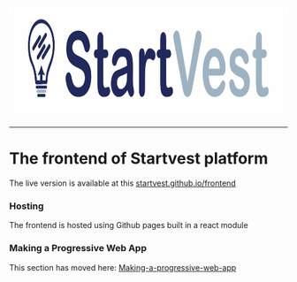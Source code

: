 <p align='center'>
  <img src="https://github.com/Startvest/frontend/blob/main/public/logo-bar.png?raw=true" alt='Startvest logo' height='200' >
</p>
 
 ---
# The frontend of Startvest platform
The live version is available at this [startvest.github.io/frontend](https://startvest.github.io/frontend/#/)

### Hosting

The frontend is hosted using Github pages built in a react module
### Making a Progressive Web App

This section has moved here: [Making-a-progressive-web-app](https://facebook.github.io/create-react-app/docs/making-a-progressive-web-app)


